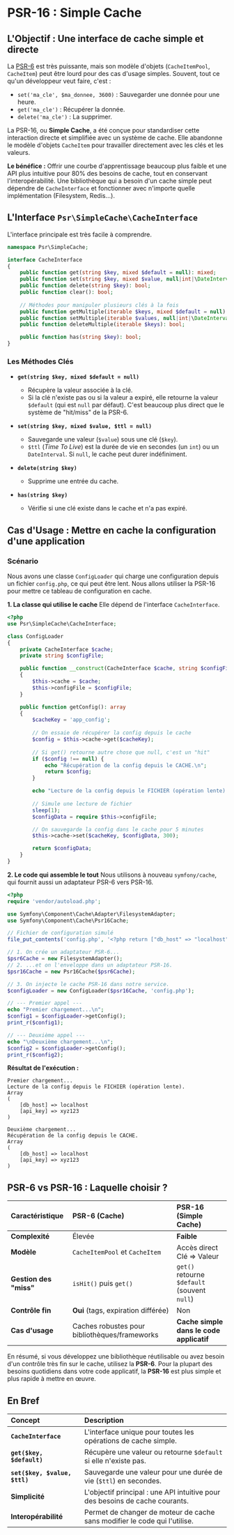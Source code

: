 # PSR-16 : Simple Cache

## L'Objectif : Une interface de cache simple et directe

La [PSR-6](./psr-6-caching-interface.md) est très puissante, mais son modèle d'objets (`CacheItemPool`, `CacheItem`) peut être lourd pour des cas d'usage simples. Souvent, tout ce qu'un développeur veut faire, c'est :
-   `set('ma_cle', $ma_donnee, 3600)` : Sauvegarder une donnée pour une heure.
-   `get('ma_cle')` : Récupérer la donnée.
-   `delete('ma_cle')` : La supprimer.

La PSR-16, ou **Simple Cache**, a été conçue pour standardiser cette interaction directe et simplifiée avec un système de cache. Elle abandonne le modèle d'objets `CacheItem` pour travailler directement avec les clés et les valeurs.

**Le bénéfice :** Offrir une courbe d'apprentissage beaucoup plus faible et une API plus intuitive pour 80% des besoins de cache, tout en conservant l'interopérabilité. Une bibliothèque qui a besoin d'un cache simple peut dépendre de `CacheInterface` et fonctionner avec n'importe quelle implémentation (Filesystem, Redis...).

## L'Interface `Psr\SimpleCache\CacheInterface`

L'interface principale est très facile à comprendre.

```php
namespace Psr\SimpleCache;

interface CacheInterface
{
    public function get(string $key, mixed $default = null): mixed;
    public function set(string $key, mixed $value, null|int|\DateInterval $ttl = null): bool;
    public function delete(string $key): bool;
    public function clear(): bool;
    
    // Méthodes pour manipuler plusieurs clés à la fois
    public function getMultiple(iterable $keys, mixed $default = null): iterable;
    public function setMultiple(iterable $values, null|int|\DateInterval $ttl = null): bool;
    public function deleteMultiple(iterable $keys): bool;

    public function has(string $key): bool;
}
```

### Les Méthodes Clés

-   **`get(string $key, mixed $default = null)`**
    -   Récupère la valeur associée à la clé.
    -   Si la clé n'existe pas ou si la valeur a expiré, elle retourne la valeur `$default` (qui est `null` par défaut). C'est beaucoup plus direct que le système de "hit/miss" de la PSR-6.

-   **`set(string $key, mixed $value, $ttl = null)`**
    -   Sauvegarde une valeur (`$value`) sous une clé (`$key`).
    -   `$ttl` (*Time To Live*) est la durée de vie en secondes (un `int`) ou un `DateInterval`. Si `null`, le cache peut durer indéfiniment.

-   **`delete(string $key)`**
    -   Supprime une entrée du cache.

-   **`has(string $key)`**
    -   Vérifie si une clé existe dans le cache et n'a pas expiré.

## Cas d'Usage : Mettre en cache la configuration d'une application

### Scénario
Nous avons une classe `ConfigLoader` qui charge une configuration depuis un fichier `config.php`, ce qui peut être lent. Nous allons utiliser la PSR-16 pour mettre ce tableau de configuration en cache.

**1. La classe qui utilise le cache**
Elle dépend de l'interface `CacheInterface`.
```php
<?php
use Psr\SimpleCache\CacheInterface;

class ConfigLoader
{
    private CacheInterface $cache;
    private string $configFile;

    public function __construct(CacheInterface $cache, string $configFile)
    {
        $this->cache = $cache;
        $this->configFile = $configFile;
    }

    public function getConfig(): array
    {
        $cacheKey = 'app_config';
        
        // On essaie de récupérer la config depuis le cache
        $config = $this->cache->get($cacheKey);
        
        // Si get() retourne autre chose que null, c'est un "hit"
        if ($config !== null) {
            echo "Récupération de la config depuis le CACHE.\n";
            return $config;
        }

        echo "Lecture de la config depuis le FICHIER (opération lente).\n";
        
        // Simule une lecture de fichier
        sleep(1); 
        $configData = require $this->configFile;

        // On sauvegarde la config dans le cache pour 5 minutes
        $this->cache->set($cacheKey, $configData, 300);

        return $configData;
    }
}
```

**2. Le code qui assemble le tout**
Nous utilisons à nouveau `symfony/cache`, qui fournit aussi un adaptateur PSR-6 vers PSR-16.

```php
<?php
require 'vendor/autoload.php';

use Symfony\Component\Cache\Adapter\FilesystemAdapter;
use Symfony\Component\Cache\Psr16Cache;

// Fichier de configuration simulé
file_put_contents('config.php', '<?php return ["db_host" => "localhost", "api_key" => "xyz123"];');

// 1. On crée un adaptateur PSR-6...
$psr6Cache = new FilesystemAdapter();
// 2. ...et on l'enveloppe dans un adaptateur PSR-16.
$psr16Cache = new Psr16Cache($psr6Cache);

// 3. On injecte le cache PSR-16 dans notre service.
$configLoader = new ConfigLoader($psr16Cache, 'config.php');

// --- Premier appel ---
echo "Premier chargement...\n";
$config1 = $configLoader->getConfig();
print_r($config1);

// --- Deuxième appel ---
echo "\nDeuxième chargement...\n";
$config2 = $configLoader->getConfig();
print_r($config2);
```

**Résultat de l'exécution :**
```
Premier chargement...
Lecture de la config depuis le FICHIER (opération lente).
Array
(
    [db_host] => localhost
    [api_key] => xyz123
)

Deuxième chargement...
Récupération de la config depuis le CACHE.
Array
(
    [db_host] => localhost
    [api_key] => xyz123
)
```

## PSR-6 vs PSR-16 : Laquelle choisir ?

| Caractéristique | PSR-6 (Cache) | PSR-16 (Simple Cache) |
| :--- | :--- | :--- |
| **Complexité** | Élevée | **Faible** |
| **Modèle** | `CacheItemPool` et `CacheItem` | Accès direct Clé => Valeur |
| **Gestion des "miss"** | `isHit()` puis `get()` | `get()` retourne `$default` (souvent `null`) |
| **Contrôle fin** | **Oui** (tags, expiration différée) | Non |
| **Cas d'usage** | Caches robustes pour bibliothèques/frameworks | **Cache simple dans le code applicatif** |

En résumé, si vous développez une bibliothèque réutilisable ou avez besoin d'un contrôle très fin sur le cache, utilisez la **PSR-6**. Pour la plupart des besoins quotidiens dans votre code applicatif, la **PSR-16** est plus simple et plus rapide à mettre en œuvre.

## En Bref

| Concept | Description |
| :--- | :--- |
| **`CacheInterface`** | L'interface unique pour toutes les opérations de cache simple. |
| **`get($key, $default)`** | Récupère une valeur ou retourne `$default` si elle n'existe pas. |
| **`set($key, $value, $ttl)`** | Sauvegarde une valeur pour une durée de vie (`$ttl`) en secondes. |
| **Simplicité** | L'objectif principal : une API intuitive pour des besoins de cache courants. |
| **Interopérabilité** | Permet de changer de moteur de cache sans modifier le code qui l'utilise. |